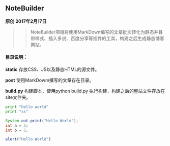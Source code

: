 ## NoteBuilder
**原创** **2017年2月17日**
>>  NoteBuilder项目将使用MarkDown编写的文章批次转化为静态并且带样式、插入多说、百度分享等插件的工具，构建之后生成静态博客网站。
#### 目录说明：
**static**
    存放CSS、JS以及静态HTML的源文件。
    
**post**
    使用MarkDowm撰写的文章存在目录。

**build.py**
    构建脚本，使用python build.py 执行构建，构建之后的整站文件存放在site文件夹。

```python
print "hello world"
print "ss"
```

```java
System.out.print("Hello World");
int a = 3;
int b = 5;
```

```javascript
alert("Hello World")
```